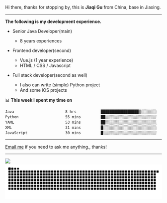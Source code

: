 Hi there, thanks for stopping by, this is **Jiaqi Gu** from China, base in Jiaxing.

---

**The following is my development experience.**

- Senior Java Developer(main)
  - 8 years experiences

- Frontend developer(second)
  - Vue.js (1 year experience)
  - HTML / CSS / Javascript
  
- Full stack developer(second as well)
  - I also can write (simple) Python project
  - And some iOS projects

📊 **This week I spent my time on**
<!--START_SECTION:waka-->

```txt
Java                       8 hrs           █████████████████▒░░░░░░░   68.67 %
Python                     55 mins         ██░░░░░░░░░░░░░░░░░░░░░░░   07.88 %
YAML                       53 mins         ██░░░░░░░░░░░░░░░░░░░░░░░   07.68 %
XML                        31 mins         █░░░░░░░░░░░░░░░░░░░░░░░░   04.50 %
JavaScript                 30 mins         █░░░░░░░░░░░░░░░░░░░░░░░░   04.41 %
```

<!--END_SECTION:waka-->

---

[Email me](mailto:htk2klwgr@mozmail.com?subject=Hiring_from_GitHub) if you need to ask me anything., thanks!

---

![]( https://visitor-badge.glitch.me/badge?page_id=githubgujiaqi)
![]( https://github.com/droid-Q/droid-Q/raw/output/github-contribution-grid-snake.svg#gh-dark-mode-only)
